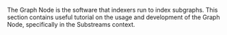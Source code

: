 The Graph Node is the software that indexers run to index subgraphs. This section contains useful tutorial on the usage and development of the Graph Node, specifically in the Substreams context.